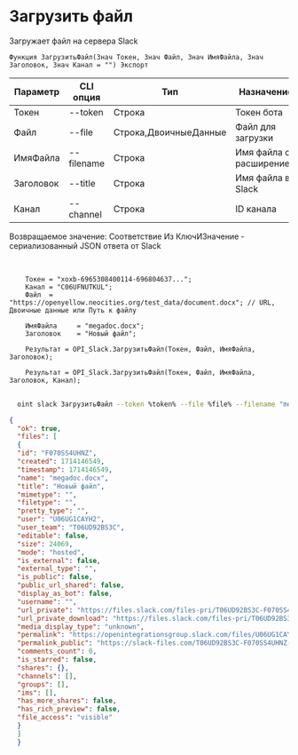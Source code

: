 ﻿---
sidebar_position: 2
---

# Загрузить файл
 Загружает файл на сервера Slack



`Функция ЗагрузитьФайл(Знач Токен, Знач Файл, Знач ИмяФайла, Знач Заголовок, Знач Канал = "") Экспорт`

  | Параметр | CLI опция | Тип | Назначение |
  |-|-|-|-|
  | Токен | --token | Строка | Токен бота |
  | Файл | --file | Строка,ДвоичныеДанные | Файл для загрузки |
  | ИмяФайла | --filename | Строка | Имя файла с расширением |
  | Заголовок | --title | Строка | Имя файла в Slack |
  | Канал | --channel | Строка | ID канала |

  
  Возвращаемое значение:   Соответствие Из КлючИЗначение - сериализованный JSON ответа от Slack

<br/>




```bsl title="Пример кода"
    Токен = "xoxb-6965308400114-696804637...";
    Канал = "C06UFNUTKUL";
    Файл  = "https://openyellow.neocities.org/test_data/document.docx"; // URL, Двоичные данные или Путь к файлу

    ИмяФайла     = "megadoc.docx";
    Заголовок    = "Новый файл";

    Результат = OPI_Slack.ЗагрузитьФайл(Токен, Файл, ИмяФайла, Заголовок);

    Результат = OPI_Slack.ЗагрузитьФайл(Токен, Файл, ИмяФайла, Заголовок, Канал);
```



```sh title="Пример команды CLI"
    
  oint slack ЗагрузитьФайл --token %token% --file %file% --filename "megadoc.docx" --title %title% --channel "C123456"

```

```json title="Результат"
{
  "ok": true,
  "files": [
  {
  "id": "F070SS4UHNZ",
  "created": 1714146549,
  "timestamp": 1714146549,
  "name": "megadoc.docx",
  "title": "Новый файл",
  "mimetype": "",
  "filetype": "",
  "pretty_type": "",
  "user": "U06UG1CAYH2",
  "user_team": "T06UD92BS3C",
  "editable": false,
  "size": 24069,
  "mode": "hosted",
  "is_external": false,
  "external_type": "",
  "is_public": false,
  "public_url_shared": false,
  "display_as_bot": false,
  "username": "",
  "url_private": "https://files.slack.com/files-pri/T06UD92BS3C-F070SS4UHNZ/megadoc.docx",
  "url_private_download": "https://files.slack.com/files-pri/T06UD92BS3C-F070SS4UHNZ/download/megadoc.docx",
  "media_display_type": "unknown",
  "permalink": "https://openintegrationsgroup.slack.com/files/U06UG1CAYH2/F070SS4UHNZ/megadoc.docx",
  "permalink_public": "https://slack-files.com/T06UD92BS3C-F070SS4UHNZ-e68bef4a91",
  "comments_count": 0,
  "is_starred": false,
  "shares": {},
  "channels": [],
  "groups": [],
  "ims": [],
  "has_more_shares": false,
  "has_rich_preview": false,
  "file_access": "visible"
  }
  ]
  }
```
